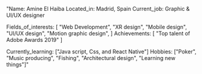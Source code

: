 "Name: Amine El Haiba
Located_in: Madrid, Spain
Current_job: Graphic & UI/UX designer


Fields_of_interests:
  [
    "Web Development",
    "XR design",
    "Mobile design",
    "UI/UX design",
    "Motion graphic design",
  ]
Achievements:
  [
    "Top talent of Adobe Awards 2019"
  ]
  
Currently_learning: ["Java script, Css, and React Native"]
Hobbies: ["Poker", "Music producing", "Fishing", "Architectural design", "Learning new things"]"
